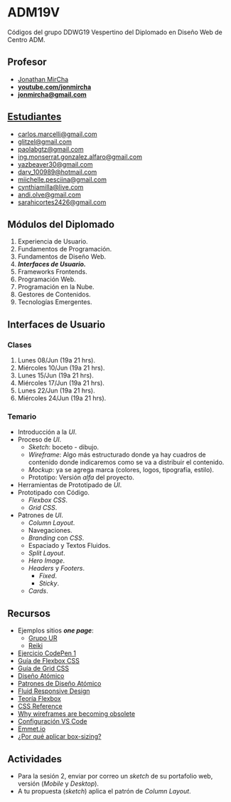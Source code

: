 # ADM19V

Códigos del grupo DDWG19 Vespertino del Diplomado en Diseño Web de Centro ADM.

## Profesor

- [Jonathan MirCha](http://jonmircha.com)
- **[youtube.com/jonmircha](https://youtube.com/jonmircha)**
- **[jonmircha@gmail.com](mailto:jonmircha@gmail.com)**

## [Estudiantes](https://docs.google.com/spreadsheets/d/1UVT7LANLAYIp6xbwN0SgeigaG9oaF0hsu4syfz6-jsk/edit#gid=1367906731)

- carlos.marcelli@gmail.com
- glitzel@gmail.com
- paolabgtz@gmail.com
- ing.monserrat.gonzalez.alfaro@gmail.com
- yazbeaver30@gmail.com
- darv_100989@hotmail.com
- miichelle.pesciina@gmail.com
- cynthiamilla@live.com
- andi.olve@gmail.com
- sarahicortes2426@gmail.com

## Módulos del Diplomado

1. Experiencia de Usuario.
1. Fundamentos de Programación.
1. Fundamentos de Diseño Web.
1. _**Interfaces de Usuario.**_
1. Frameworks Frontends.
1. Programación Web.
1. Programación en la Nube.
1. Gestores de Contenidos.
1. Tecnologías Emergentes.

## Interfaces de Usuario

### Clases

1. Lunes 08/Jun (19a 21 hrs).
1. Miércoles 10/Jun (19a 21 hrs).
1. Lunes 15/Jun (19a 21 hrs).
1. Miércoles 17/Jun (19a 21 hrs).
1. Lunes 22/Jun (19a 21 hrs).
1. Miércoles 24/Jun (19a 21 hrs).

### Temario

- Introducción a la _UI_.
- Proceso de _UI_.
  - _Sketch_: boceto - dibujo.
  - _Wireframe_: Algo más estructurado donde ya hay cuadros de contenido donde indicaremos como se va a distribuir el contenido.
  - _Mockup_: ya se agrega marca (colores, logos, tipografía, estilo).
  - Prototipo: Versión _alfa_ del proyecto.
- Herramientas de Prototipado de _UI_.
- Prototipado con Código.
  - _Flexbox CSS_.
  - _Grid CSS_.
- Patrones de _UI_.
  - _Column Layout_.
  - Navegaciones.
  - _Branding_ con _CSS_.
  - Espaciado y Textos Fluidos.
  - _Split Layout_.
  - _Hero Image_.
  - _Headers_ y _Footers_.
    - _Fixed_.
    - _Sticky_.
  - _Cards_.

## Recursos

- Ejemplos sitios _**one page**_:
  - [Grupo UR](https://grupour.com/)
  - [Reiki](https://reiki.soy/)
- [Ejercicio CodePen 1](https://codepen.io/jonmircha/pen/NWxGXVd)
- [Guía de Flexbox CSS](https://css-tricks.com/snippets/css/a-guide-to-flexbox/)
- [Guía de Grid CSS](https://css-tricks.com/snippets/css/complete-guide-grid/)
- [Diseño Atómico](https://bradfrost.com/blog/post/atomic-web-design/)
- [Patrones de Diseño Atómico](https://demo.patternlab.io/?p=pages-homepage)
- [Fluid Responsive Design](https://utopia.fyi/)
- [Teoría Flexbox](https://jonmircha.com/flexbox)
- [CSS Reference](https://cssreference.io/)
- [Why wireframes are becoming obsolete](https://www.antonsten.com/wireframes/)
- [Configuración VS Code](https://jonmircha.com/vscode/)
- [Emmet.io](https://docs.emmet.io/)
- [¿Por qué aplicar box-sizing?](https://www.paulirish.com/2012/box-sizing-border-box-ftw/)

## Actividades

- Para la sesión 2, enviar por correo un _sketch_ de su portafolio web, versión (_Mobile_ y _Desktop_).
- A tu propuesta (_sketch_) aplica el patrón de _Column Layout_.
